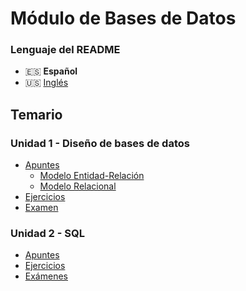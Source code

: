 # Módulo de Bases de Datos

### Lenguaje del README
- 🇪🇸 **Español**
- 🇺🇸 [Inglés](./README-en.md)

## Temario
### Unidad 1 - Diseño de bases de datos
- [Apuntes](./Unidad1-Diseño_de_bases_de_datos/Apuntes/)
    - [Modelo Entidad-Relación](./Unidad1-Diseño_de_bases_de_datos/Apuntes/Unidad1-Modelo_entidad_relación/)
    - [Modelo Relacional](./Unidad1-Diseño_de_bases_de_datos/Apuntes/Unidad2-Modelo_relacional/)
- [Ejercicios](./Unidad1-Diseño_de_bases_de_datos/Ejercicios/)
- [Examen](./Unidad1-Diseño_de_bases_de_datos/Examen/)
### Unidad 2 - SQL
- [Apuntes](./Unidad2-SQL/Apuntes/)
- [Ejercicios](./Unidad2-SQL/Ejercicios/)
- [Exámenes](./Unidad2-SQL/Exámenes/)
